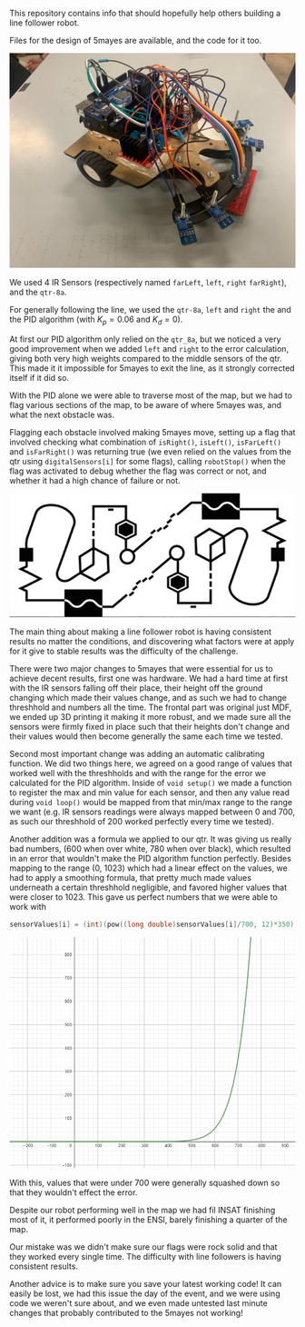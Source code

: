 This repository contains info that should hopefully help others building a line follower robot.

Files for the design of 5mayes are available, and the code for it too.


![Alt text](./images/khmayes.jpg)



We used 4 IR Sensors (respectively named `farLeft`, `left`, `right` `farRight`), and the `qtr-8a`.

For generally following the line, we used the `qtr-8a`, `left` and `right` the and the PID algorithm (with $K_p = 0.06$ and $K_d = 0$).

At first our PID algorithm only relied on the `qtr_8a`, but we noticed a very good improvement when we added `left` and `right` to the error calculation, giving both very high weights compared to the middle sensors of the qtr. This made it it impossible for 5mayes to exit the line, as it strongly corrected itself if it did so.

With the PID alone we were able to traverse most of the map, but we had to flag various sections of the map, to be aware of where 5mayes was, and what the next obstacle was. 

Flagging each obstacle involved making 5mayes move, setting up a flag that involved checking what combination of `isRight()`, `isLeft()`, `isFarLeft()` and `isFarRight()` was returning true (we even relied on the values from the qtr using `digitalSensors[i]` for some flags), calling `robotStop()` when the flag was activated to debug whether the flag was correct or not, and whether it had a high chance of failure or not.


![Alt text](./images/map.png)

The main thing about making a line follower robot is having consistent results no matter the conditions, and discovering what factors were at apply for it give to stable results was the difficulty of the challenge.

There were two major changes to 5mayes that were essential for us to achieve decent results, first one was hardware. We had a hard time at first with the IR sensors falling off their place, their height off the ground changing which made their values change, and as such we had to change threshhold and numbers all the time. The frontal part was original just MDF, we ended up 3D printing it making it more robust, and we made sure all the sensors were firmly fixed in place such that their heights don't change and their values would then become generally the same each time we tested.

Second most important change was adding an automatic calibrating function. We did two things here, we agreed on a good range of values that worked well with the threshholds and with the range for the error we calculated for the PID algorithm. Inside of `void setup()` we made a function to register the max and min value for each sensor, and then any value read during `void loop()` would be mapped from that min/max range to the range we want (e.g. IR sensors readings were always mapped between 0 and 700, as such our threshhold of 200 worked perfectly every time we tested).

Another addition was a formula we applied to our qtr. It was giving us really bad numbers, (600 when over white, 780 when over black), which resulted in an error that wouldn't make the PID algorithm function perfectly. Besides mapping to the range (0, 1023) which had a linear effect on the values, we had to apply a smoothing formula, that pretty much made values underneath a certain threshhold negligible, and favored higher values that were closer to 1023. This gave us perfect numbers that we were able to work with

```c
sensorValues[i] = (int)(pow((long double)sensorValues[i]/700, 12)*350);
```

![alt text](./images/image.png)

With this, values that were under 700 were generally squashed down so that they wouldn't effect the error.


Despite our robot performing well in the map we had fil INSAT finishing most of it, it performed poorly in the ENSI, barely finishing a quarter of the map. 

Our mistake was we didn't make sure our flags were rock solid and that they worked every single time. The difficulty with line followers is having consistent results. 

Another advice is to make sure you save your latest working code! It can easily be lost, we had this issue the day of the event, and we were using code we weren't sure about, and we even made untested last minute changes that probably contributed to the 5mayes not working!